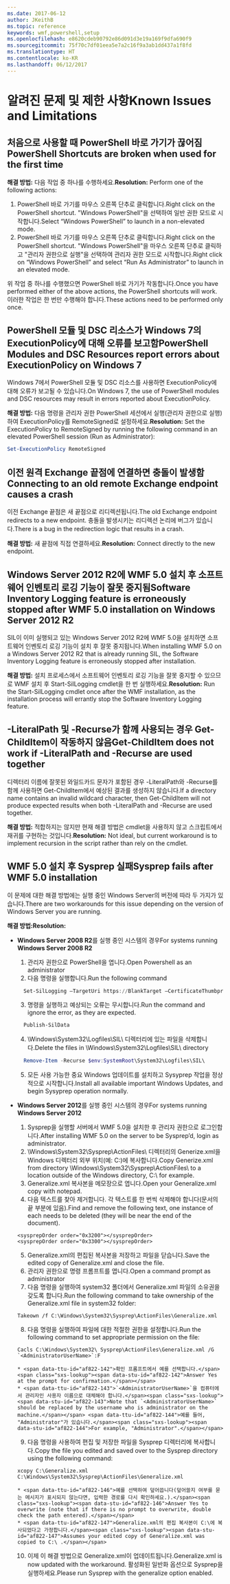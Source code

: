 ```yaml
---
ms.date: 2017-06-12
author: JKeithB
ms.topic: reference
keywords: wmf,powershell,setup
ms.openlocfilehash: e8620cdeb90792e86d091d3e19a169f9dfa690f9
ms.sourcegitcommit: 75f70c7df01eea5e7a2c16f9a3ab1dd437a1f8fd
ms.translationtype: HT
ms.contentlocale: ko-KR
ms.lasthandoff: 06/12/2017
---
```

# <a name="known-issues-and-limitations"></a><span data-ttu-id="af822-102">알려진 문제 및 제한 사항</span><span class="sxs-lookup"><span data-stu-id="af822-102">Known Issues and Limitations</span></span>

<a name="powershell-shortcuts-are-broken-when-used-for-the-first-time"></a><span data-ttu-id="af822-103">처음으로 사용할 때 PowerShell 바로 가기가 끊어짐</span><span class="sxs-lookup"><span data-stu-id="af822-103">PowerShell Shortcuts are broken when used for the first time</span></span>
------------------------------------------------------------

<span data-ttu-id="af822-104">**해결 방법:** 다음 작업 중 하나를 수행하세요.</span><span class="sxs-lookup"><span data-stu-id="af822-104">**Resolution:** Perform one of the following actions:</span></span>

1.  <span data-ttu-id="af822-105">PowerShell 바로 가기를 마우스 오른쪽 단추로 클릭합니다.</span><span class="sxs-lookup"><span data-stu-id="af822-105">Right click on the PowerShell shortcut.</span></span> <span data-ttu-id="af822-106">"Windows PowerShell"을 선택하여 일반 권한 모드로 시작합니다.</span><span class="sxs-lookup"><span data-stu-id="af822-106">Select “Windows PowerShell” to launch in a non-elevated mode.</span></span>
2.  <span data-ttu-id="af822-107">PowerShell 바로 가기를 마우스 오른쪽 단추로 클릭합니다.</span><span class="sxs-lookup"><span data-stu-id="af822-107">Right click on the PowerShell shortcut.</span></span> <span data-ttu-id="af822-108">"Windows PowerShell"을 마우스 오른쪽 단추로 클릭하고 "관리자 권한으로 실행"을 선택하여 관리자 권한 모드로 시작합니다.</span><span class="sxs-lookup"><span data-stu-id="af822-108">Right click on “Windows PowerShell” and select “Run As Administrator” to launch in an elevated mode.</span></span>

<span data-ttu-id="af822-109">위 작업 중 하나를 수행했으면 PowerShell 바로 가기가 작동합니다.</span><span class="sxs-lookup"><span data-stu-id="af822-109">Once you have performed either of the above actions, the PowerShell shortcuts will work.</span></span> <span data-ttu-id="af822-110">이러한 작업은 한 번만 수행해야 합니다.</span><span class="sxs-lookup"><span data-stu-id="af822-110">These actions need to be performed only once.</span></span>


<a name="powershell-modules-and-dsc-resources-report-errors-about-executionpolicy-on-windows-7"></a><span data-ttu-id="af822-111">PowerShell 모듈 및 DSC 리소스가 Windows 7의 ExecutionPolicy에 대해 오류를 보고함</span><span class="sxs-lookup"><span data-stu-id="af822-111">PowerShell Modules and DSC Resources report errors about ExecutionPolicy on Windows 7</span></span>
-------------------------------------------------------------------------------------
<span data-ttu-id="af822-112">Windows 7에서 PowerShell 모듈 및 DSC 리소스를 사용하면 ExecutionPolicy에 대해 오류가 보고될 수 있습니다.</span><span class="sxs-lookup"><span data-stu-id="af822-112">On Windows 7, the use of PowerShell modules and DSC resources may result in errors reported about ExecutionPolicy.</span></span>

<span data-ttu-id="af822-113">**해결 방법:** 다음 명령을 관리자 권한 PowerShell 세션에서 실행(관리자 권한으로 실행)하여 ExecutionPolicy를 RemoteSigned로 설정하세요.</span><span class="sxs-lookup"><span data-stu-id="af822-113">**Resolution:** Set the ExecutionPolicy to RemoteSigned by running the following command in an elevated PowerShell session (Run as Administrator):</span></span>

```powershell
Set-ExecutionPolicy RemoteSigned
```

<a name="connecting-to-an-old-remote-exchange-endpoint-causes-a-crash"></a><span data-ttu-id="af822-114">이전 원격 Exchange 끝점에 연결하면 충돌이 발생함</span><span class="sxs-lookup"><span data-stu-id="af822-114">Connecting to an old remote Exchange endpoint causes a crash</span></span>
------------------------------------------------------------

<span data-ttu-id="af822-115">이전 Exchange 끝점은 새 끝점으로 리디렉션됩니다.</span><span class="sxs-lookup"><span data-stu-id="af822-115">The old Exchange endpoint redirects to a new endpoint.</span></span> <span data-ttu-id="af822-116">충돌을 발생시키는 리디렉션 논리에 버그가 있습니다.</span><span class="sxs-lookup"><span data-stu-id="af822-116">There is a bug in the redirection logic that results in a crash.</span></span>

<span data-ttu-id="af822-117">**해결 방법:** 새 끝점에 직접 연결하세요.</span><span class="sxs-lookup"><span data-stu-id="af822-117">**Resolution:** Connect directly to the new endpoint.</span></span>


<a name="software-inventory-logging-feature-is-erroneously-stopped-after-wmf-50-installation-on-windows-server-2012-r2"></a><span data-ttu-id="af822-118">Windows Server 2012 R2에 WMF 5.0 설치 후 소프트웨어 인벤토리 로깅 기능이 잘못 중지됨</span><span class="sxs-lookup"><span data-stu-id="af822-118">Software Inventory Logging feature is erroneously stopped after WMF 5.0 installation on Windows Server 2012 R2</span></span>
-------------------------------------------------------------------------------------------------------------

<span data-ttu-id="af822-119">SIL이 이미 실행되고 있는 Windows Server 2012 R2에 WMF 5.0을 설치하면 소프트웨어 인벤토리 로깅 기능이 설치 후 잘못 중지됩니다.</span><span class="sxs-lookup"><span data-stu-id="af822-119">When installing WMF 5.0 on a Windows Server 2012 R2 that is already running SIL, the Software Inventory Logging feature is erroneously stopped after installation.</span></span>

<span data-ttu-id="af822-120">**해결 방법:** 설치 프로세스에서 소프트웨어 인벤토리 로깅 기능을 잘못 중지할 수 있으므로 WMF 설치 후 Start-SilLogging cmdlet을 한 번 실행하세요.</span><span class="sxs-lookup"><span data-stu-id="af822-120">**Resolution:** Run the Start-SilLogging cmdlet once after the WMF installation, as the installation process will errantly stop the Software Inventory Logging feature.</span></span>

<a name="get-childitem-does-not-work-if--literalpath-and--recurse-are-used-together"></a><span data-ttu-id="af822-121">-LiteralPath 및 -Recurse가 함께 사용되는 경우 Get-ChildItem이 작동하지 않음</span><span class="sxs-lookup"><span data-stu-id="af822-121">Get-ChildItem does not work if -LiteralPath and -Recurse are used together</span></span>
--------------------------------------------------------------------------

<span data-ttu-id="af822-122">디렉터리 이름에 잘못된 와일드카드 문자가 포함된 경우 -LiteralPath와 -Recurse를 함께 사용하면 Get-ChildItem에서 예상된 결과를 생성하지 않습니다.</span><span class="sxs-lookup"><span data-stu-id="af822-122">If a directory name contains an invalid wildcard character, then Get-ChildItem will not produce expected results when both -LiteralPath and -Recurse are used together.</span></span>

<span data-ttu-id="af822-123">**해결 방법:** 적합하지는 않지만 현재 해결 방법은 cmdlet을 사용하지 않고 스크립트에서 재귀를 구현하는 것입니다.</span><span class="sxs-lookup"><span data-stu-id="af822-123">**Resolution:** Not ideal, but current workaround is to implement recursion in the script rather than rely on the cmdlet.</span></span>


<a name="sysprep-fails-after-wmf-50-installation"></a><span data-ttu-id="af822-124">WMF 5.0 설치 후 Sysprep 실패</span><span class="sxs-lookup"><span data-stu-id="af822-124">Sysprep fails after WMF 5.0 installation</span></span>
----------------------------------------

<span data-ttu-id="af822-125">이 문제에 대한 해결 방법에는 실행 중인 Windows Server의 버전에 따라 두 가지가 있습니다.</span><span class="sxs-lookup"><span data-stu-id="af822-125">There are two workarounds for this issue depending on the version of Windows Server you are running.</span></span>

<span data-ttu-id="af822-126">**해결 방법:**</span><span class="sxs-lookup"><span data-stu-id="af822-126">**Resolution:**</span></span>
- <span data-ttu-id="af822-127">**Windows Server 2008 R2**를 실행 중인 시스템의 경우</span><span class="sxs-lookup"><span data-stu-id="af822-127">For systems running **Windows Server 2008 R2**</span></span>
  1. <span data-ttu-id="af822-128">관리자 권한으로 PowerShell을 엽니다.</span><span class="sxs-lookup"><span data-stu-id="af822-128">Open Powershell as an administrator</span></span>
  2. <span data-ttu-id="af822-129">다음 명령을 실행합니다.</span><span class="sxs-lookup"><span data-stu-id="af822-129">Run the following command</span></span> 
  
  ```powershell
    Set-SilLogging –TargetUri https://BlankTarget –CertificateThumbprint 0123456789
  ```
  3. <span data-ttu-id="af822-130">명령을 실행하고 예상되는 오류는 무시합니다.</span><span class="sxs-lookup"><span data-stu-id="af822-130">Run the command and ignore the error, as they are expected.</span></span>
  
  ```powershell
    Publish-SilData
   ```
  4. <span data-ttu-id="af822-131">\Windows\System32\Logfiles\SIL\ 디렉터리에 있는 파일을 삭제합니다.</span><span class="sxs-lookup"><span data-stu-id="af822-131">Delete the files in  \Windows\System32\Logfiles\SIL\ directory</span></span>
  
  ```powershell
    Remove-Item -Recurse $env:SystemRoot\System32\Logfiles\SIL\
  ```
  5. <span data-ttu-id="af822-132">모든 사용 가능한 중요 Windows 업데이트를 설치하고 Sysyprep 작업을 정상적으로 시작합니다.</span><span class="sxs-lookup"><span data-stu-id="af822-132">Install all available important Windows Updates, and begin Sysyprep operation normally.</span></span>
  
- <span data-ttu-id="af822-133">**Windows Server 2012**를 실행 중인 시스템의 경우</span><span class="sxs-lookup"><span data-stu-id="af822-133">For systems running **Windows Server 2012**</span></span>
  1.    <span data-ttu-id="af822-134">Sysprep을 실행할 서버에서 WMF 5.0을 설치한 후 관리자 권한으로 로그인합니다.</span><span class="sxs-lookup"><span data-stu-id="af822-134">After installing WMF 5.0 on the server to be Sysprep’d, login as administrator.</span></span>
  2.    <span data-ttu-id="af822-135">\Windows\System32\Sysprep\ActionFiles\ 디렉터리의 Generize.xml을 Windows 디렉터리 외부 위치(예: C:\)에 복사합니다.</span><span class="sxs-lookup"><span data-stu-id="af822-135">Copy Generize.xml from directory \Windows\System32\Sysprep\ActionFiles\ to a location outside of the Windows directory, C:\ for example.</span></span>
  3.    <span data-ttu-id="af822-136">Generalize.xml 복사본을 메모장으로 엽니다.</span><span class="sxs-lookup"><span data-stu-id="af822-136">Open your Generalize.xml copy with notepad.</span></span>
  4.    <span data-ttu-id="af822-137">다음 텍스트를 찾아 제거합니다. 각 텍스트를 한 번씩 삭제해야 합니다(문서의 끝 부분에 있음).</span><span class="sxs-lookup"><span data-stu-id="af822-137">Find and remove the following text, one instance of each needs to be deleted (they will be near the end of the document).</span></span>

    ```
    <sysprepOrder order="0x3200"></sysprepOrder>
    <sysprepOrder order="0x3300"></sysprepOrder>
    ```

  5.    <span data-ttu-id="af822-138">Generalize.xml의 편집된 복사본을 저장하고 파일을 닫습니다.</span><span class="sxs-lookup"><span data-stu-id="af822-138">Save the edited copy of Generalize.xml and close the file.</span></span>
  6.    <span data-ttu-id="af822-139">관리자 권한으로 명령 프롬프트를 엽니다.</span><span class="sxs-lookup"><span data-stu-id="af822-139">Open a command prompt as administrator</span></span>
  7.    <span data-ttu-id="af822-140">다음 명령을 실행하여 system32 폴더에서 Generalize.xml 파일의 소유권을 갖도록 합니다.</span><span class="sxs-lookup"><span data-stu-id="af822-140">Run the following command to take ownership of the Generalize.xml file in system32 folder:</span></span>

    ```
    Takeown /f C:\Windows\System32\Sysprep\ActionFiles\Generalize.xml 
    ```

  8.    <span data-ttu-id="af822-141">다음 명령을 실행하여 파일에 대한 적절한 권한을 설정합니다.</span><span class="sxs-lookup"><span data-stu-id="af822-141">Run the following command to set appropriate permission on the file:</span></span>

    ```
    Cacls C:\Windows\System32\ Sysprep\ActionFiles\Generalize.xml /G `<AdministratorUserName>`:F 
    ```
      * <span data-ttu-id="af822-142">확인 프롬프트에서 예를 선택합니다.</span><span class="sxs-lookup"><span data-stu-id="af822-142">Answer Yes at the prompt for confirmation.</span></span> 
      * <span data-ttu-id="af822-143">`<AdministratorUserName>`을 컴퓨터에서 관리자인 사용자 이름으로 대체해야 합니다.</span><span class="sxs-lookup"><span data-stu-id="af822-143">Note that `<AdministratorUserName>` should be replaced by the username who is administrator on the machine.</span></span> <span data-ttu-id="af822-144">예를 들어, "Administrator"가 있습니다.</span><span class="sxs-lookup"><span data-stu-id="af822-144">For example, "Administrator".</span></span>
      
  9.    <span data-ttu-id="af822-145">다음 명령을 사용하여 편집 및 저장한 파일을 Sysprep 디렉터리에 복사합니다.</span><span class="sxs-lookup"><span data-stu-id="af822-145">Copy the file you edited and saved over to the Sysprep directory using the following command:</span></span>

    ```
    xcopy C:\Generalize.xml C:\Windows\System32\Sysprep\ActionFiles\Generalize.xml 
    ```
      * <span data-ttu-id="af822-146">예를 선택하여 덮어씁니다(덮어쓸지 여부를 묻는 메시지가 표시되지 않는다면, 입력한 경로를 다시 확인하세요.).</span><span class="sxs-lookup"><span data-stu-id="af822-146">Answer Yes to overwrite (note that if there is no prompt to overwrite, double check the path entered).</span></span>
      * <span data-ttu-id="af822-147">Generalize.xml의 편집 복사본이 C:\에 복사되었다고 가정합니다.</span><span class="sxs-lookup"><span data-stu-id="af822-147">Assumes your edited copy of Generalize.xml was copied to C:\ .</span></span>

  10.   <span data-ttu-id="af822-148">이제 이 해결 방법으로 Generalize.xml이 업데이트됩니다.</span><span class="sxs-lookup"><span data-stu-id="af822-148">Generalize.xml is now updated with the workaround.</span></span> <span data-ttu-id="af822-149">활성화된 일반화 옵션으로 Sysprep을 실행하세요.</span><span class="sxs-lookup"><span data-stu-id="af822-149">Please run Sysprep with the generalize option enabled.</span></span>


